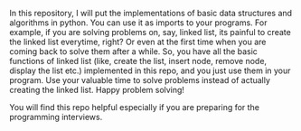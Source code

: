 In this repository, I will put the implementations of basic data structures and algorithms in python. You can use it as imports to your programs. For example, if you are solving problems on, say, linked list, its painful to create the linked list everytime, right? Or even at the first time when you are coming back to solve them after a while. So, you have all the basic functions of linked list (like, create the list, insert node, remove node, display the list etc.) implemented in this repo, and you just use them in your program. Use your valuable time to solve problems instead of actually creating the linked list. Happy problem solving!

You will find this repo helpful especially if you are preparing for the programming interviews.
